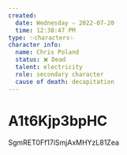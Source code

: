 ```yaml
---
created:
  date: Wednesday ✧ 2022-07-20
  time: 12:38:47 PM
type: ✨characters✨
character info:
  name: Chris Poland
  status: ❌ Dead
  talent: electricity
  role: secondary character
  cause of death: decapitation
---
```


# A1t6Kjp3bpHC

SgmRET0Ff17iSmjAxMHYzL81Zea
